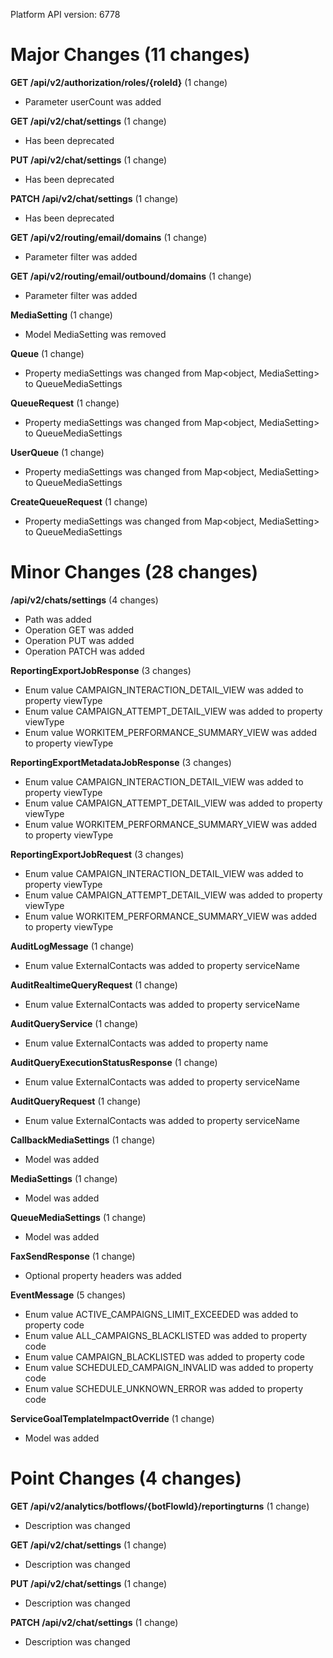 Platform API version: 6778


# Major Changes (11 changes)

**GET /api/v2/authorization/roles/{roleId}** (1 change)

* Parameter userCount was added

**GET /api/v2/chat/settings** (1 change)

* Has been deprecated

**PUT /api/v2/chat/settings** (1 change)

* Has been deprecated

**PATCH /api/v2/chat/settings** (1 change)

* Has been deprecated

**GET /api/v2/routing/email/domains** (1 change)

* Parameter filter was added

**GET /api/v2/routing/email/outbound/domains** (1 change)

* Parameter filter was added

**MediaSetting** (1 change)

* Model MediaSetting was removed

**Queue** (1 change)

* Property mediaSettings was changed from Map<object, MediaSetting> to QueueMediaSettings

**QueueRequest** (1 change)

* Property mediaSettings was changed from Map<object, MediaSetting> to QueueMediaSettings

**UserQueue** (1 change)

* Property mediaSettings was changed from Map<object, MediaSetting> to QueueMediaSettings

**CreateQueueRequest** (1 change)

* Property mediaSettings was changed from Map<object, MediaSetting> to QueueMediaSettings


# Minor Changes (28 changes)

**/api/v2/chats/settings** (4 changes)

* Path was added
* Operation GET was added
* Operation PUT was added
* Operation PATCH was added

**ReportingExportJobResponse** (3 changes)

* Enum value CAMPAIGN_INTERACTION_DETAIL_VIEW was added to property viewType
* Enum value CAMPAIGN_ATTEMPT_DETAIL_VIEW was added to property viewType
* Enum value WORKITEM_PERFORMANCE_SUMMARY_VIEW was added to property viewType

**ReportingExportMetadataJobResponse** (3 changes)

* Enum value CAMPAIGN_INTERACTION_DETAIL_VIEW was added to property viewType
* Enum value CAMPAIGN_ATTEMPT_DETAIL_VIEW was added to property viewType
* Enum value WORKITEM_PERFORMANCE_SUMMARY_VIEW was added to property viewType

**ReportingExportJobRequest** (3 changes)

* Enum value CAMPAIGN_INTERACTION_DETAIL_VIEW was added to property viewType
* Enum value CAMPAIGN_ATTEMPT_DETAIL_VIEW was added to property viewType
* Enum value WORKITEM_PERFORMANCE_SUMMARY_VIEW was added to property viewType

**AuditLogMessage** (1 change)

* Enum value ExternalContacts was added to property serviceName

**AuditRealtimeQueryRequest** (1 change)

* Enum value ExternalContacts was added to property serviceName

**AuditQueryService** (1 change)

* Enum value ExternalContacts was added to property name

**AuditQueryExecutionStatusResponse** (1 change)

* Enum value ExternalContacts was added to property serviceName

**AuditQueryRequest** (1 change)

* Enum value ExternalContacts was added to property serviceName

**CallbackMediaSettings** (1 change)

* Model was added

**MediaSettings** (1 change)

* Model was added

**QueueMediaSettings** (1 change)

* Model was added

**FaxSendResponse** (1 change)

* Optional property headers was added

**EventMessage** (5 changes)

* Enum value ACTIVE_CAMPAIGNS_LIMIT_EXCEEDED was added to property code
* Enum value ALL_CAMPAIGNS_BLACKLISTED was added to property code
* Enum value CAMPAIGN_BLACKLISTED was added to property code
* Enum value SCHEDULED_CAMPAIGN_INVALID was added to property code
* Enum value SCHEDULE_UNKNOWN_ERROR was added to property code

**ServiceGoalTemplateImpactOverride** (1 change)

* Model was added


# Point Changes (4 changes)

**GET /api/v2/analytics/botflows/{botFlowId}/reportingturns** (1 change)

* Description was changed

**GET /api/v2/chat/settings** (1 change)

* Description was changed

**PUT /api/v2/chat/settings** (1 change)

* Description was changed

**PATCH /api/v2/chat/settings** (1 change)

* Description was changed
